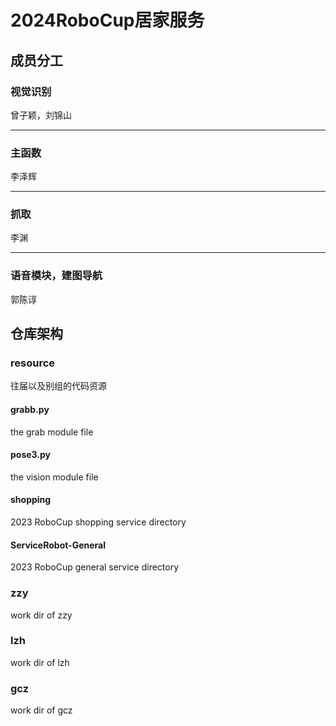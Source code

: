 # 2024RoboCup居家服务

## 成员分工

### 视觉识别

曾子颖，刘锦山

---

### 主函数

李泽辉

---

### 抓取

李渊

---

### 语音模块，建图导航

郭陈谆

## 仓库架构

### resource

往届以及别组的代码资源

#### grabb.py

the grab module file

#### pose3.py

the vision module file

#### shopping

2023 RoboCup shopping service directory

#### ServiceRobot-General

2023 RoboCup general service directory

### zzy

work dir of zzy

### lzh

work dir of lzh

### gcz

work dir of gcz


